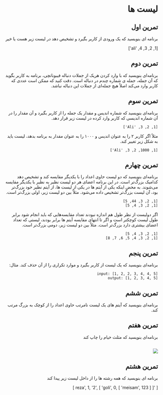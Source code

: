 <div dir="rtl">

# لیست ها


## تمرین اول

برنامه ای بنویسید که یک ورودی از کاربر بگیرد و تشخیص دهد در لیست زیر هست یا خیر

[1, 2, 3, 4, 'ali']


## تمرین دوم

برنامه‌ای بنویسید که با وارد کردن هریک از جملات دنباله فیبوناتچی، برنامه به کاربر بگوید که آن جمله، جمله ی شماره چندم در دنباله است. دقت کنید که ممکن است عددی که کاربر وارد می‌کند اصلاً هیچ جمله‌ای از جملات این دنباله نباشد.


## تمرین سوم

برنامه‌ای بنویسید که شماره اندیس و مقدار یک جمله را از کاربر بگیرد و آن مقدار را در آن شماره اندیسی که کاربر وارد کرده در لیست زیر قرار دهد.

`[1, 2, 3, 'Ali']`

مثلاً اگر کاربر ۲ را به عنوان اندیس و ۱۰۰۰ را به عنوان مقدار به برنامه بدهد، لیست باید به شکل زیر تغییر کند.

`[1, 1000, 2, 3, 'Ali']`


## تمرین چهارم
برنامه‌ای بنویسید که دو لیست حاوی اعداد را با یکدیگر مقایسه کند و تشخیص دهد کدامیک بزرگ‌تر است. در این برنامه اعضای هر دو لیست نظیر به نظیر با یکدیگر مقایسه می‌شوند. به محض اینکه یکی از آیتم ها در یکی از لیست ها، از آیتم نظیر خود بزرگ‌تر بود، آن لیست بزرگ‌تر تشخیص داده می‌شود. مثلاً بین دو لیست زیر، اولی بزرگ‌تر است.

```
[1, 2, 3, 44, 5]
[1, 2, 3, 4, 5]
```

اگر دولیست از نظر طول هم اندازه نبودند تعداد مقایسه‌هایی که باید انجام شود برابر طول لیست کوچکتر است و اگر تا انتهای مقایسه آیتم ها برابر بودند، لیستی که تعداد اعضای بیشتری دارد بزرگ‌تر است. مثلاً بین دو لیست زیر، دومی بزرگ‌تر است.

```
[1, 2, 3, 4, 5]
[1, 2, 3, 4, 5, 6, 7, 8]
```


## تمرین پنجم

برنامه‌ای بنویسید که یک لیست از کاربر بگیرد و موارد تکراری را از آن حذف کند.
مثال:

```
input: [1, 2, 2, 3, 4, 4, 5]
output: [1, 2, 3, 4, 5]
```


## تمرین ششم

برنامه‌ای بنویسید که آیتم های یک لیست نامرتب حاوی اعداد را از کوچک به بزرگ مرتب کند.


## تمرین هفتم

برنامه‌ای بنویسید که مثلث خیام را چاپ کند

## ![](http://pyteacher.ir/wp-content/uploads/2018/08/2000px-Pascal_triangle.svg_.png)


## تمرین هشتم

برنامه ای بنویسید که همه رشته ها را از داخل لیست زیر پیدا کند

[
    'reza',
    1,
    '2',
    [
        'goli',
        0,
        [
            'meisam',
            123
        ]
    ]
]


</div>